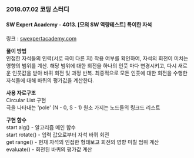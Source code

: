 ### 2018.07.02 코딩 스터디  
  
#### SW Expert Academy - 4013. [모의 SW 역량테스트] 특이한 자석  
  
링크 : [swexpertacademy.com](https://swexpertacademy.com/main/code/problem/problemDetail.do?contestProbId=AWIeV9sKkcoDFAVH&)  

**풀이 방법**  
인접한 자석들의 인력(서로 극이 다른 지) 작용 여부를 확인하여, 자석의 회전이 미치는 영향의 범위를 계산. 해당 범위에 대한 회전을 하나의 인풋 마다 변경시키고, 다시 새로운 인풋값을 받아 바퀴 회전 및 과정 반복. 최종적으로 모든 인풋에 대한 회전을 수행한 자석들에 대해 바퀴의 평가값을 계산한다.  

**사용 자료구조**  
Circular List 구현  
극을 나타내는 'pole' (N - 0, S - 1) 원소 가지는 노드들의 링크드 리스트  
  
**구현 함수**  
start alg() - 알고리즘 메인 함수  
start rotate() - 입력 값으로부터 자석 바퀴 회전  
get range() - 현재 자석의 인접한 형태보고 회전의 영향 미칠 범위 계산  
evaluate() - 회전된 바퀴의 평가값 계산  
